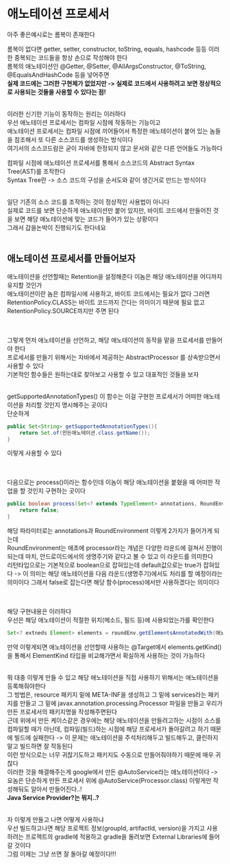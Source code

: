 # 애노테이션 프로세서
아주 좋은예시로는 롬복이 존재한다 <br>

롬복이 없다면 getter, setter, constructor, toString, equals, hashcode 등등 이러한 중복되는 코드들을 항상 손으로 작성해야 한다 <br>
롬복의 애노테이션인 @Getter, @Setter, @AllArgsConstructor, @ToString, @EqualsAndHashCode 등을 넣어주면 <br>
**실제 코드에는 그러한 구현체가 없었지만 -> 실제로 코드에서 사용하려고 보면 정상적으로 사용되는 것들을 사용할 수 있다는 점!** <br>
<br>

이러한 신기한 기능이 동작하는 원리는 이러하다 <br>
우선 애노테이션 프로세서는 컴파일 시점에 작동하는 기능이고 <br>
애노테이션 프로세서는 컴파일 시점에 끼어들어서 특정한 애노테이션이 붙어 있는 놈들을 참조해서 또 다른 소스코드를 생성하는 방식이다 <br>
여기서의 소스코드람은 굳이 자바에 한정되지 않고 문서와 같은 다른 언어들도 가능하다 <br>

컴파일 시점에 애노테이션 프로세서를 통해서 소스코드의 Abstract Syntax Tree(AST)를 조작한다 <br>
Syntax Tree란 -> 소스 코드의 구성을 순서도와 같이 생긴거로 만드는 방식이다 <br>
<br>

일단 기존의 소스 코드를 조작하는 것이 정상적인 사용법이 아니다 <br>
실제로 코드를 보면 단순하게 애노테이션만 붙어 있지만, 바이트 코드에서 만들어진 것을 보면 해당 애노테이션에 맞는 코드가 들어가 있는 상황이다 <br>
그래서 갑을논박이 진행되기도 한다네요 <br>
<br>


## 애노테이션 프로세서를 만들어보자
애노테이션을 선언할때는 Retention을 설정해준다 이놈은 해당 애노테이션을 어디까지 유지할 것인가 <br> 
애노테이션이란 놈은 컴파일시에 사용하고, 바이트 코드에서는 필요가 없다 그러면 RetentionPolicy.CLASS는 바이트 코드까지 간다는 의미이기 때문에 필요 없고 RetentionPolicy.SOURCE까지만 주면 된다 <br>
<br><br>

그렇게 먼저 애노테이션을 선언하고, 해당 애노테이션의 동작을 맡을 프로세서를 만들어야 한다 <br>
프로세서를 만들기 위해서는 자바에서 제공하는 AbstractProcessor 를 상속받으면서 사용할 수 있다 <br>
기본적인 함수들은 원하는대로 찾아보고 사용할 수 있고 대표적인 것들을 보자 <br>
<br>

getSupportedAnnotationTypes() 이 함수는 이걸 구현한 프로세서가 어떠한 애노테이션을 처리할 것인지 명시해주는 곳이다 <br>
단순하게 <br>
```java
public Set<String> getSupportedAnnotationTypes(){
    return Set.of(만든애노테이션.class.getName());
}
```
이렇게 사용할 수 있다 <br>
<br><br>

다음으로는 process()이라는 함수인데 이놈이 해당 애노테이션을 붙혔을 때 어떠한 작업을 할 것인지 구현하는 곳이다 <br>
```java
public boolean process(Set<? extends TypeElement> annotations, RoundEnvirnment roundEnv){
    return false;
}
```
해당 파라미터로는 annotations과 RoundEnvironment 이렇게 2가지가 들어가게 되는데 <br>
RoundEnvironment는 애초에 processor라는 개념은 다양한 라운드에 걸쳐서 진행이되는데 마치, 안드로이드에서의 생명주기와 같다고 볼 수 있고 이 라운드를 의미한다 <br>
리턴타입으로는 기본적으로 boolean으로 잡혀있는데 default값으로는 true가 잡혀있다 -> 이 의미는 해당 애노테이션을 다음 라운드(생명주기)에서도 처리를 할 예정이라는 의미이다 그래서 false로 잡는다면 해당 함수(process)에서만 사용하겠다는 의미이다 <br>
<br><br>

해당 구현내용은 이러하다 <br>
우선은 해당 애노테이션이 적절한 위치(메소드, 필드 등)에 사용되었는가를 확인한다 <br>
```java
Set<? extneds Element> elements = roundEnv.getElementsAnnotatedWith(애노테이션.class);
```

만약 이렇게되면 애노테이션을 선언할때 사용하는 @Target에서 elements.getKind()을 통해서 ElementKind 타입을 비교해가면서 확실하게 사용하는 것이 가능하다 <br>
<br>

뭐 대충 이렇게 만들 수 있고 해당 애노테이션을 직접 사용하기 위해서는 애노테이션을 등록해줘야한다 <br>
그 방법은, resource 패키지 밑에 META-INF을 생성하고 그 밑에 services라는 패키지를 만들고 그 밑에 javax.annotation.processing.Processor 파일을 만들고 우리가 만든 프로세서의 패키지명을 작성해주면된다 <br>
근데 위에서 만든 케이스같은 경우에는 해당 애노테이션을 만들려고하는 시점이 소스를 컴파일할 때가 아닌데, 컴파일(빌드)하는 시점에 해당 프로세서가 돌아갈려고 하기 때문에 빌드에 실패한다 -> 이 문제는 애노테이션을 주석처리해두고 빌드해두고, 클린하지 말고 빌드하면 잘 작동된다 <br>
이런 방식으로는 너무 귀찮기도하고 패키지도 수동으로 만들어줘야하기 때문에 매우 귀찮다 <br>
이러한 것을 해결해주는게 google에서 만든 @AutoService라는 애노테이션이다 -> 요놈은 단순하게 만든 프로세서 위에 @AutoService(Processor.class) 이렇게만 작성해둬도 알아서 만들어진다..! <br>
**Java Service Provider?는 뭐지..?** <br>
<br>

자 이렇게 만들고 나면 어떻게 사용하냐 <br>
우선 빌드하고나면 해당 프로젝트 정보(groupId, artifactId, version)을 가지고 사용하려는 프로젝트의 gradle에 적용하고 gradle을 돌려보면 External Libraries에 들어갈 것이다 <br>
그럼 이제는 그냥 쓰면 잘 돌아갈 예정이다!!! <br>
